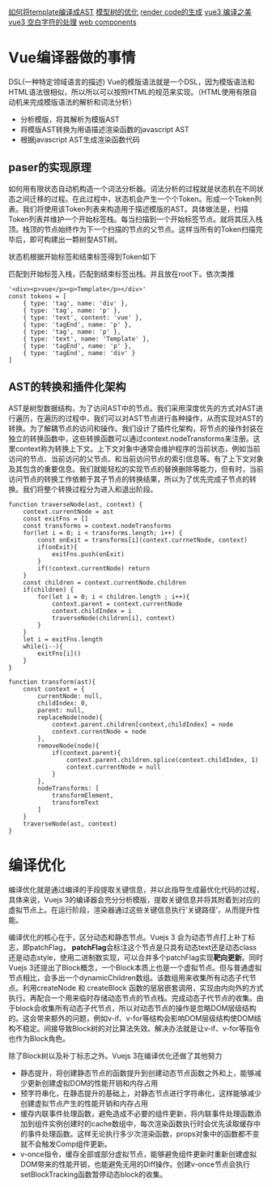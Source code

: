 [如何将template编译成AST](https://juejin.cn/post/7116296421816418311)
[模型树的优化](https://juejin.cn/post/7117085295798911012)
[render code的生成](https://juejin.cn/post/7121504219588198413)
[vue3 编译之美](https://juejin.cn/post/7124890499478978597)
[vue3 空白字符的处理](https://juejin.cn/post/7127074001897127943)
[web components](https://juejin.cn/post/7153521106916212744)
# Vue编译器做的事情
DSL(一种特定领域语言的描述) Vue的模版语法就是一个DSL，因为模版语法和HTML语法很相似，所以所以可以按照HTML的规范来实现。（HTML使用有限自动机来完成模版语法的解析和词法分析）
* 分析模版，将其解析为模版AST
* 将模版AST转换为用语描述渲染函数的javascript AST
* 根据javascript AST生成渲染函数代码

## paser的实现原理
如何用有限状态自动机构造一个词法分析器。词法分析的过程就是状态机在不同状态之间迁移的过程。在此过程中，状态机会产生一个个Token。形成一个Token列表。我们将使用该Token列表来构造用于描述模版的AST。具体做法是，扫描Token列表并维护一个开始标签栈。每当扫描到一个开始标签节点。就将其压入栈顶。栈顶的节点始终作为下一个扫描的节点的父节点。这样当所有的Token扫描完毕后，即可构建出一颗树型AST树。

状态机根据开始标签和结束标签得到Token如下

匹配到开始标签入栈，匹配到结束标签出栈。并且放在root下。依次类推

```
'<div><p>vue</p><p>Template</p></div>'
const tokens = [
    { type: 'tag', name: 'div' },
    { type: 'tag', name: 'p' },
    { type: 'text', content: 'vue' },
    { type: 'tagEnd', name: 'p' },
    { type: 'tag', name: 'p' },
    { type: 'text', name: 'Template' },
    { type: 'tagEnd', name: 'p' },
    { type: 'tagEnd', name: 'div' }
]
```

## AST的转换和插件化架构
AST是树型数据结构，为了访问AST中的节点。我们采用深度优先的方式对AST进行遍历，在遍历的过程中，我们可以对AST节点进行各种操作，从而实现对AST的转换。为了解耦节点的访问和操作。我们设计了插件化架构，将节点的操作封装在独立的转换函数中，这些转换函数可以通过context.nodeTransforms来注册。这里context称为转换上下文。上下文对象中通常会维护程序的当前状态，例如当前访问的节点、当前访问的父节点、和当前访问节点的索引信息等。有了上下文对象及其包含的重要信息。我们就能轻松的实现节点的替换删除等能力，但有时，当前访问节点的转换工作依赖于其子节点的转换结果，所以为了优先完成子节点的转换。我们将整个转换过程分为进入和退出阶段。

```
function traverseNode(ast, context) {
    context.currentNode = ast
    const exitFns = []
    const transforms = context.nodeTransforms
    for(let i = 0; i < transforms.length; i++) {
        const onExit = transforms[i](context.currnetNode, context)
        if(onExit){
            exitFns.push(onExit)
        }
        if(!context.currentNode) return
    }
    const children = context.currentNode.children
    if(children) {
        for(let i = 0; i < children.length ; i++){
            context.parent = context.currentNode
            context.childIndex = i
            traverseNode(children[i], context)
        }
    }
    let i = exitFns.length
    while(i--){
        exitFns[i]()
    }
}
```

```
function transform(ast){
    const context = {
        currentNode: null,
        childIndex: 0,
        parent: null,
        replaceNode(node){
            context.parent.children[context,childIndex] = node
            context.currentNode = node
        },
        removeNode(node){
            if(context.parent){
                context.parent.children.splice(context.childIndex, 1)
                context.currentNode = null
            }
        },
        nodeTransforms: [
            transformElement,
            transformText
        ]
    }
    traverseNode(ast, context)
}
```

# 编译优化

编译优化就是通过编译的手段提取关键信息，并以此指导生成最优化代码的过程，具体来说，Vuejs 3的编译器会充分分析模版，提取关键信息并将其附着到对应的虚拟节点上。在运行阶段，渲染器通过这些关键信息执行‘关键路径’，从而提升性能。

编译优化的核心在于，区分动态和静态节点。Vuejs 3 会为动态节点打上补丁标志，即patchFlag， **patchFlag**会标注这个节点是只具有动态text还是动态class还是动态style，使用二进制数实现，可以合并多个patchFlag实现**靶向更新**。同时Vuejs 3还提出了Block概念，一个Block本质上也是一个虚拟节点。但与普通虚拟节点相比，会多出一个dynamicChildren数组。该数组用来收集所有动态子代节点。利用createNode 和 createBlock 函数的层层嵌套调用，实现由内向外的方式执行。再配合一个用来临时存储动态节点的节点栈。完成动态子代节点的收集。由于block会收集所有动态子代节点，所以对动态节点的操作是忽略DOM层级结构的。这会带来额外的问题，例如v-if、v-for等结构会影响DOM层级结构使DOM结构不稳定。间接导致Block树的对比算法失效。解决办法就是让v-if、v-for等指令也作为Block角色。

除了Block树以及补丁标志之外。Vuejs 3在编译优化还做了其他努力

* 静态提升，将创建静态节点的函数提升到创建动态节点函数之外和上，能够减少更新创建虚拟DOM的性能开销和内存占用
* 预字符串化，在静态提升的基础上，对静态节点进行字符串化，这样能够减少创建虚拟节点产生的性能开销和内存占用
* 缓存内联事件处理函数，避免造成不必要的组件更新，将内联事件处理函数添加到组件实例创建时的cache数组中，每次渲染函数执行时会优先读取缓存中的事件处理函数。这样无论执行多少次渲染函数，props对象中的函数都不变就不会触发Comp组件更新。
* v-once指令，缓存全部或部分虚拟节点，能够避免组件更新时重新创建虚拟DOM带来的性能开销，也能避免无用的Diff操作。创建v-once节点会执行setBlockTracking函数暂停动态block的收集。